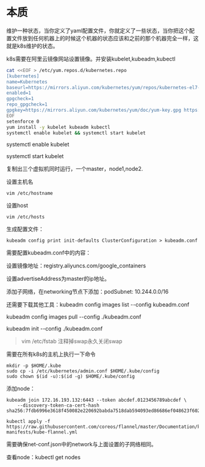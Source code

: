 # 本质

维护一种状态，当你定义了yaml配置文件，你就定义了一些状态，当你把这个配置文件放到任何机器上的时候这个机器的状态应该和之前的那个机器完全一样，这就是k8s维护的状态。

 k8s需要在阿里云镜像网站设置镜像。并安装kubelet,kubeadm,kubectl

```bash
cat <<EOF > /etc/yum.repos.d/kubernetes.repo
[kubernetes]
name=Kubernetes
baseurl=https://mirrors.aliyun.com/kubernetes/yum/repos/kubernetes-el7-x86_64/
enabled=1
gpgcheck=1
repo_gpgcheck=1
gpgkey=https://mirrors.aliyun.com/kubernetes/yum/doc/yum-key.gpg https://mirrors.aliyun.com/kubernetes/yum/doc/rpm-package-key.gpg
EOF
setenforce 0
yum install -y kubelet kubeadm kubectl
systemctl enable kubelet && systemctl start kubelet
```

systemctl enable kubelet

systemctl start kubelet

复制出三个虚拟机同时运行，一个master，node1,node2.

设置主机名

```
vim /etc/hostname
```

设置host

```
vim /etc/hosts
```

生成配置文件：

```
kubeadm config print init-defaults ClusterConfiguration > kubeadm.conf
```

需要配置kubeadm.conf中的内容：

设置镜像地址：registry.aliyuncs.com/google_containers

设置advertiseAddress为master的ip地址。

添加子网络，在networking节点下添加：podSubnet: 10.244.0.0/16

还需要下载其他工具：kubeadm config images list --config kubeadm.conf

kubeadm config images pull --config ./kubeadm.conf

kubeadm init --config ./kubeadm.conf

> vim /etc/fstab  注释掉swap永久关闭swap



需要在所有k8s的主机上执行一下命令

```
mkdir -p $HOME/.kube
sudo cp -i /etc/kubernetes/admin.conf $HOME/.kube/config
sudo chown $(id -u):$(id -g) $HOME/.kube/config
```

添加node：

```
kubeadm join 172.16.193.132:6443 --token abcdef.0123456789abcdef \
    --discovery-token-ca-cert-hash sha256:7fdb6996e3618f450082e220692babda7518dab594093ed86686ef048623f602 
```



```
kubectl apply -f https://raw.githubusercontent.com/coreos/flannel/master/Documentation/k8s-manifests/kube-flannel.yml
```

需要确保net-conf.json中的network与上面设置的子网络相同。



查看node：kubectl get nodes